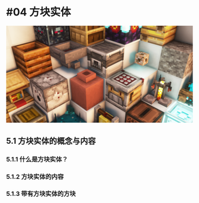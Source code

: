 # #04 方块实体

![带有方块实体的方块们](./img/BlockEntities.png)
## 5.1 方块实体的概念与内容
### 5.1.1 什么是方块实体？

### 5.1.2 方块实体的内容

### 5.1.3 带有方块实体的方块